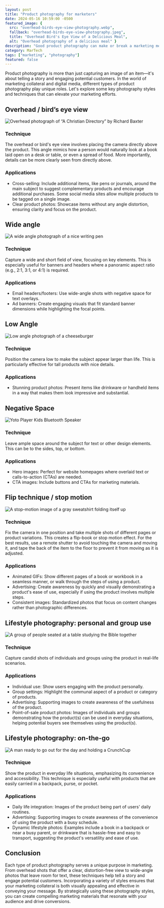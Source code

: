 ```yaml
---
layout: post
title: "Product photography for marketers"
date: 2024-05-16 10:59:00 -0500
featured_image: {
  src: "overhead-birds-eye-view-photography.webp",
  fallback: "overhead-birds-eye-view-photography.jpeg",
  title: "Overhead Bird's Eye View of a Delicious Meal",
  alt: "Overhead photography of a delicious meal" }
description: "Good product photography can make or break a marketing message."
category: MarTech
tags: ["marketing", "photography"]
featured: false
---
```


Product photography is more than just capturing an image of an item&mdash;it's about telling a story and engaging potential customers. In the world of marketing collateral and digital media, different types of product photography play unique roles. Let's explore some key photography styles and techniques that can elevate your marketing efforts.

## Overhead / bird’s eye view

<picture class="block md:mx-12 xl:mx-0">
	<source type="image/webp" srcset="/assets/img/martech/overhead-photography.webp" >
	<img src="/assets/img/martech/overhead-photography.jpeg" class="shadow" alt="Overhead photograph of “A Christian Directory” by Richard Baxter" />
</picture>

### Technique

The overhead or bird's eye view involves placing the camera directly above the product. This angle mimics how a person would naturally look at a book laid open on a desk or table, or even a spread of food. More importantly, details can be more clearly seen from directly above.

### Applications

- Cross-selling: Include additional items, like pens or journals, around the main subject to suggest complementary products and encourage additional purchases. Some social media sites allow multiple products to be tagged on a single image.
- Clear product photos: Showcase items without any angle distortion, ensuring clarity and focus on the product.

## Wide angle

<picture class="block md:mx-12 xl:mx-0">
	<source type="image/webp" srcset="/assets/img/martech/wide-angle-photography.webp" >
	<img src="/assets/img/martech/wide-angle-photography.jpeg" class="shadow" alt="A wide angle photograph of a nice writing pen" />
</picture>

### Technique

Capture a wide and short field of view, focusing on key elements. This is especially useful for banners and headers where a panoramic aspect ratio (e.g., 2:1, 3:1, or 4:1) is required.

### Applications

- Email headers/footers: Use wide-angle shots with negative space for text overlays.
- Ad banners: Create engaging visuals that fit standard banner dimensions while highlighting the focal points.

## Low Angle

<picture class="block md:mx-12 xl:mx-0">
	<source type="image/webp" srcset="/assets/img/martech/low-angle-photography.webp" >
	<img src="/assets/img/martech/low-angle-photography.jpeg" class="shadow" alt="Low angle photograph of a cheeseburger" />
</picture>

### Technique

Position the camera low to make the subject appear larger than life. This is particularly effective for tall products with nice details.

### Applications

- Stunning product photos: Present items like drinkware or handheld items in a way that makes them look impressive and substantial.

## Negative Space

<picture class="block md:mx-12 xl:mx-0">
	<source type="image/webp" srcset="/assets/img/martech/negative-space-photography.webp" >
	<img src="/assets/img/martech/negative-space-photography.jpeg" class="shadow" alt="Yoto Player Kids Bluetooth Speaker" />
</picture>

### Technique

Leave ample space around the subject for text or other design elements. This can be to the sides, top, or bottom.

### Applications

- Hero images: Perfect for website homepages where overlaid text or calls-to-action (CTAs) are needed.
- CTA images: Include buttons and CTAs for marketing materials.

## Flip technique / stop motion

<picture class="block md:mx-12 xl:mx-0">
	<source type="image/webp" srcset="/assets/img/martech/stop-motion-photography.webp" >
	<img src="/assets/img/martech/stop-motion-photography.gif" class="shadow" alt="A stop-motion image of a gray sweatshirt folding itself up" />
</picture>

### Technique

Fix the camera in one position and take multiple shots of different pages or product variations. This creates a flip-book or stop motion effect. For the best results, use a remote shutter to avoid touching the camera and moving it, and tape the back of the item to the floor to prevent it from moving as it is adjusted.

### Applications

- Animated GIFs: Show different pages of a book or workbook in a seamless manner, or walk through the steps of using a product.
- Advertising: Create awareness by quickly and visually demonstrating a product's ease of use, especially if using the product involves multiple steps.
- Consistent images: Standardized photos that focus on content changes rather than photographic differences.

## Lifestyle photography: personal and group use

<picture class="block md:mx-12 xl:mx-0">
	<source type="image/webp" srcset="/assets/img/martech/lifestyle-group-photography.webp" >
	<img src="/assets/img/martech/lifestyle-group-photography.jpeg" class="shadow" alt="A group of people seated at a table studying the Bible together" />
</picture>

### Technique

Capture candid shots of individuals and groups using the product in real-life scenarios.

### Applications

- Individual use: Show users engaging with the product personally.
- Group settings: Highlight the communal aspect of a product or category of products.
- Advertising: Supporting images to create awareness of the usefulness of the product.
- Point-of-sale product photos: Images of individuals and groups demonstrating how the product(s) can be used in everyday situations, helping potential buyers see themselves using the product(s).

## Lifestyle photography: on-the-go

<picture class="block md:mx-12 xl:mx-0">
	<source type="image/webp" srcset="/assets/img/martech/lifestyle-on-the-go-photography.webp" >
	<img src="/assets/img/martech/lifestyle-on-the-go-photography.jpeg" class="shadow" alt="A man ready to go out for the day and holding a CrunchCup" />
</picture>

### Technique

Show the product in everyday life situations, emphasizing its convenience and accessibility. This technique is especially useful with products that are easily carried in a backpack, purse, or pocket.

### Applications

- Daily life integration: Images of the product being part of users' daily routines.
- Advertising: Supporting images to create awareness of the convenience of using the product with a busy schedule.
- Dynamic lifestyle photos: Examples include a book in a backpack or near a busy parent, or drinkware that is hassle-free and easy to transport, suggesting the product's versatility and ease of use.

## Conclusion

Each type of product photography serves a unique purpose in marketing. From overhead shots that offer a clear, distortion-free view to wide-angle photos that leave room for text, these techniques help tell a story and engage potential customers. Incorporating a variety of styles ensures that your marketing collateral is both visually appealing and effective in conveying your message. By strategically using these photography styles, you can create compelling marketing materials that resonate with your audience and drive conversions.